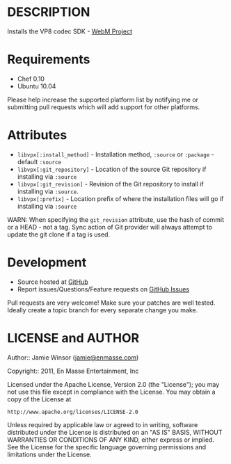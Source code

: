 DESCRIPTION
===========

Installs the VP8 codec SDK - [WebM Project](http://www.webmproject.org/code/)

Requirements
============

* Chef 0.10
* Ubuntu 10.04

Please help increase the supported platform list by notifying me or submitting pull requests which will add support for other platforms.

Attributes
==========

* `libvpx[:install_method]` - Installation method, `:source` or `:package` - default `:source`
* `libvpx[:git_repository]` - Location of the source Git repository if installing via `:source`
* `libvpx[:git_revision]` - Revision of the Git repository to install if installing via `:source`.
* `libvpx[:prefix]` - Location prefix of where the installation files will go if installing via `:source`

WARN: When specifying the `git_revision` attribute, use the hash of commit or a HEAD - not a tag. Sync action of Git provider will always attempt to update the git clone if a tag is used.

Development
===========

* Source hosted at [GitHub](https://github.com/enmasse-entertainment/libvpx-cookbook)
* Report issues/Questions/Feature requests on [GitHub Issues](https://github.com/enmasse-entertainment/libvpx-cookbook/issues)

Pull requests are very welcome! Make sure your patches are well tested.
Ideally create a topic branch for every separate change you make.

LICENSE and AUTHOR
==================

Author:: Jamie Winsor (<jamie@enmasse.com>)

Copyright:: 2011, En Masse Entertainment, Inc

Licensed under the Apache License, Version 2.0 (the "License");
you may not use this file except in compliance with the License.
You may obtain a copy of the License at

    http://www.apache.org/licenses/LICENSE-2.0

Unless required by applicable law or agreed to in writing, software
distributed under the License is distributed on an "AS IS" BASIS,
WITHOUT WARRANTIES OR CONDITIONS OF ANY KIND, either express or implied.
See the License for the specific language governing permissions and
limitations under the License.